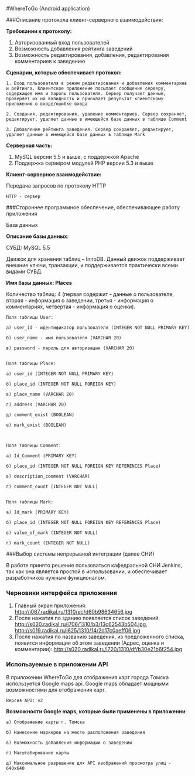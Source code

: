 #WhereToGo (Android application)




###Описание протокола клиент-серверного взаимодействия:


**Требовании к протоколу:**

1. Авторизованный вход пользователей
2. Возможность добавления рейтинга заведений
3. Возможность редактирования, добавления, редактирования комментариев к заведению


**Сценарии, которые обеспечивает протокол:**

	1. Вход пользователя в режим редактирования и добавления комментариев и рейтинга. Клиентское приложение посылает сообщение серверу, содержащее имя и пароль пользователя. Сервер получает данные, проверяет их на валидность и присылает результат клиентскому приложению о входе/ошибке входа

	2. Создания, редактирования, удаление комментариев. Сервер сохраняет, редактирует, удаляет данные в имеющейся базе данных в таблице Comment

	3. Добавление рейтинга заведения. Сервер сохраняет, редактирует, удаляет данные в имеющейся базе данных в таблице Mark


**Серверная часть:**

1. MySQL версии 5.5 и выше, с поддержкой Apache
2. Поддержка сервером модулей PHP версии 5.3 и выше


**Клиент-серверное взаимодействие:**

Передача запросов по протоколу HTTP 
 
	HTTP - сервер



###Стороннее программное обеспечение, обеспечивающее работу приложения

База данных

**Описание базы данных**: 

СУБД: MySQL 5.5 

Движок для хранения таблиц – InnoDB. Данный движок поддерживает внешние ключи, транзакции, и поддерживается практически всеми видами СУБД.

**Имя базы данных: Places**

Количество таблиц: 4 (первая содержит - данные о пользователе, вторая - информация о заведении, третья - информация о комментариях, четвертая - информация о оценки).

	Поля таблицы User: 

	а) user_id - идентификатор пользователя (INTEGER NOT NULL PRIMARY KEY) 

	б) user_name - имя пользователя (VARCHAR 20)

	в) password - пароль для авторизации (VARCHAR 20)


	Поля таблицы Place:

	a) user_id (INTEGER NOT NULL PRIMARY KEY)

	б) place_id (INTEGER NOT NULL FOREIGN KEY)

	в) place_name (VARCHAR 20)

	г) address (VARCHAR 20)

	д) comment_exist (BOOLEAN)

	е) mark_exist (BOOLEAN)



	Поля таблицы Comment:

	а) Id_Comment (PRIMARY KEY)

	б) place_id (INTEGER NOT NULL FOREIGN KEY REFERENCES Place)

	в) description_comment (VARCHAR)

	г) comment_count (INTEGER NOT NULL)
	

	Поля таблицы Mark:

	а) Id_mark (PRIMARY KEY)

	б) place_id (INTEGER NOT NULL FOREIGN KEY REFERENCES Place)

	в) value_of_mark (INTEGER NOT NULL)

	г) mark_count (INTEGER NOT NULL)
	
	

	
###Выбор системы непрерывной интеграции (далее СНИ)

В работе принято решение пользоваться кафедральной СНИ Jenkins, так как она является простой в использовании, и обеспечивает разработчиков нужным функционалом.



### Черновики интерфейса приложения
1.	Главный экран приложения:
	http://i067.radikal.ru/1310/ec/d60b98634656.jpg
2.	После нажатия по зданию появляется список заведений:
	http://s020.radikal.ru/i706/1310/b3/13c62543b504.jpg,
	http://s019.radikal.ru/i625/1310/14/2d17c0aeff06.jpg
3.	После нажатия по названию заведения, из предложенного списка, появится информация об этом заведении (Адрес, оценка и комментарии):
	http://s020.radikal.ru/i720/1310/df/b30e21b6f254.jpg




### Используемые в приложении API

В приложении WhereToGo для отображения карт города Томска используется Google maps api. Google maps обладает мощными возможностями для отображения карт.

	
	Версия API: v2
	
**Возможности Google maps, которые были применены в приложении**:

	а) Отображение карты г. Томска
	
	б) Нанесение маркеров на месте расположения заведения
	
	в) Возможность добавления информации о заведении
	
	г) Масштабирование карты
	
	д) Максимальное разрешение для API изображений просмотра улиц - 640х640
	
	
